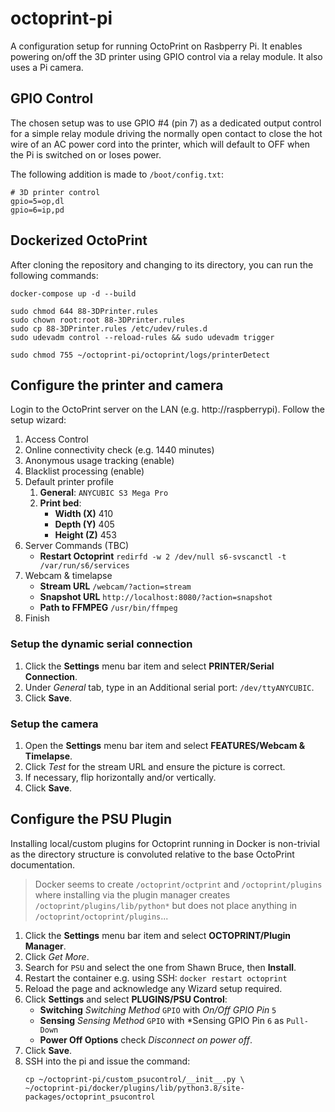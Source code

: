# octoprint-pi

A configuration setup for running OctoPrint on Rasbperry Pi.
It enables powering on/off the 3D printer using GPIO control via a relay module.
It also uses a Pi camera.

## GPIO Control

The chosen setup was to use GPIO #4 (pin 7) as a dedicated output control for
a simple relay module driving the normally open contact to close the hot wire
of an AC power cord into the printer, which will default to OFF when the Pi is
switched on or loses power.

The following addition is made to `/boot/config.txt`:
```
# 3D printer control
gpio=5=op,dl
gpio=6=ip,pd
```

## Dockerized OctoPrint

After cloning the repository and changing to its directory,
you can run the following commands:

```
docker-compose up -d --build
```
```
sudo chmod 644 88-3DPrinter.rules
sudo chown root:root 88-3DPrinter.rules
sudo cp 88-3DPrinter.rules /etc/udev/rules.d
sudo udevadm control --reload-rules && sudo udevadm trigger
```
```
sudo chmod 755 ~/octoprint-pi/octoprint/logs/printerDetect
```

## Configure the printer and camera

Login to the OctoPrint server on the LAN (e.g. http://raspberrypi).
Follow the setup wizard:
1. Access Control
2. Online connectivity check (e.g. 1440 minutes)
3. Anonymous usage tracking (enable)
4. Blacklist processing (enable)
5. Default printer profile
    1. **General**: `ANYCUBIC S3 Mega Pro`
    2. **Print bed**:
        * **Width (X)** 410
        * **Depth (Y)** 405
        * **Height (Z)** 453
6. Server Commands (TBC)
    * **Restart Octoprint**
    `redirfd -w 2 /dev/null s6-svscanctl -t /var/run/s6/services`
7. Webcam & timelapse
    * **Stream URL** `/webcam/?action=stream`
    * **Snapshot URL** `http://localhost:8080/?action=snapshot`
    * **Path to FFMPEG** `/usr/bin/ffmpeg`
8. Finish

### Setup the dynamic serial connection

1. Click the **Settings** menu bar item and select **PRINTER/Serial Connection**.
2. Under *General* tab, type in an Additional serial port: `/dev/ttyANYCUBIC`.
3. Click **Save**.

### Setup the camera

1. Open the **Settings** menu bar item and select **FEATURES/Webcam & Timelapse**.
2. Click *Test* for the stream URL and ensure the picture is correct.
3. If necessary, flip horizontally and/or vertically.
4. Click **Save**.

## Configure the PSU Plugin

Installing local/custom plugins for Octoprint running in Docker is non-trivial
as the directory structure is convoluted relative to the base OctoPrint
documentation.
>Docker seems to create `/octoprint/octprint` and `/octoprint/plugins` where
installing via the plugin manager creates `/octoprint/plugins/lib/python*` but
does not place anything in `/octoprint/octoprint/plugins`...

1. Click the **Settings** menu bar item and select **OCTOPRINT/Plugin Manager**.
1. Click *Get More*.
1. Search for `PSU` and select the one from Shawn Bruce, then **Install**.
1. Restart the container e.g. using SSH: `docker restart octoprint`
1. Reload the page and acknowledge any Wizard setup required.
1. Click **Settings** and select **PLUGINS/PSU Control**:
    * **Switching** *Switching Method* `GPIO` with *On/Off GPIO Pin* `5`
    * **Sensing** *Sensing Method* `GPIO` with
    *Sensing GPIO Pin `6` as `Pull-Down`
    * **Power Off Options** check *Disconnect on power off*.
1. Click **Save**.
1. SSH into the pi and issue the command:
    ```
    cp ~/octoprint-pi/custom_psucontrol/__init__.py \
    ~/octoprint-pi/docker/plugins/lib/python3.8/site-packages/octoprint_psucontrol
    ```